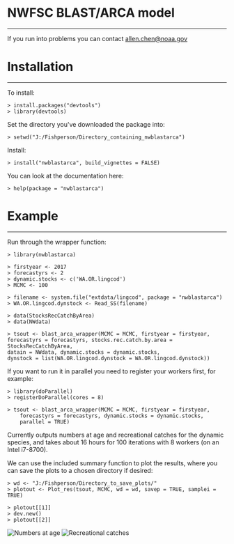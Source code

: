 NWFSC BLAST/ARCA model
=========
---

If you run into problems you can contact allen.chen@noaa.gov

# Installation #
---

To install:

    > install.packages("devtools")
	> library(devtools)
	
Set the directory you've downloaded the package into:

    > setwd("J:/Fishperson/Directory_containing_nwblastarca")

Install:

    > install("nwblastarca", build_vignettes = FALSE)

You can look at the documentation here:

    > help(package = "nwblastarca")

# Example #
---
    
Run through the wrapper function:

    > library(nwblastarca)

    > firstyear <- 2017
    > forecastyrs <- 2
    > dynamic.stocks <- c('WA.OR.lingcod')
    > MCMC <- 100

    > filename <- system.file("extdata/lingcod", package = "nwblastarca")
    > WA.OR.lingcod.dynstock <- Read_SS(filename)

    > data(StocksRecCatchByArea)
    > data(NWdata)
    
    > tsout <- blast_arca_wrapper(MCMC = MCMC, firstyear = firstyear, 
    forecastyrs = forecastyrs, stocks.rec.catch.by.area = StocksRecCatchByArea, 
    datain = NWdata, dynamic.stocks = dynamic.stocks, 
    dynstock = list(WA.OR.lingcod.dynstock = WA.OR.lingcod.dynstock))

If you want to run it in parallel you need to register your workers first, for
example:

    > library(doParallel)
    > registerDoParallel(cores = 8)
        
    > tsout <- blast_arca_wrapper(MCMC = MCMC, firstyear = firstyear, 
        forecastyrs = forecastyrs, dynamic.stocks = dynamic.stocks, 
        parallel = TRUE)

Currently outputs numbers at age and recreational catches for the dynamic 
species, and takes about 16 hours for 100 iterations with 8 workers (on an Intel
i7-8700).

We can use the included summary function to plot the results, where you can
save the plots to a chosen directory if desired:
    
    > wd <- "J:/Fishperson/Directory_to_save_plots/"
    > plotout <- Plot_res(tsout, MCMC, wd = wd, savep = TRUE, samplei = TRUE)

    > plotout[[1]]
    > dev.new()
    > plotout[[2]]

![Numbers at age](https://github.com/allen-chen-noaa-gov/nwblastarca/tree/master/inst/rdme/NAA.png)
![Recreational catches](https://github.com/allen-chen-noaa-gov/nwblastarca/tree/master/inst/rdme/reccatches.png)
